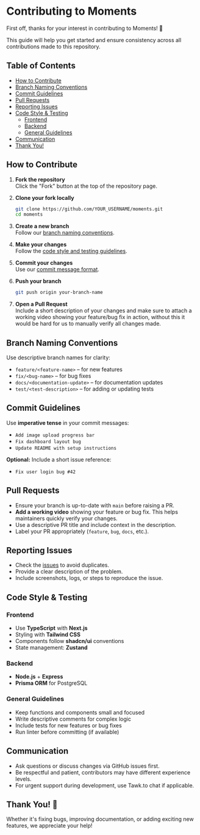 # Contributing to Moments

First off, thanks for your interest in contributing to Moments! 🎉

This guide will help you get started and ensure consistency across all contributions made to this repository.

## Table of Contents

- [How to Contribute](#how-to-contribute)
- [Branch Naming Conventions](#branch-naming-conventions)
- [Commit Guidelines](#commit-guidelines)
- [Pull Requests](#pull-requests)
- [Reporting Issues](#reporting-issues)
- [Code Style & Testing](#code-style--testing)
  - [Frontend](#frontend)
  - [Backend](#backend)
  - [General Guidelines](#general-guidelines)
- [Communication](#communication)
- [Thank You!](#thank-you)

## How to Contribute

1. **Fork the repository**  
   Click the "Fork" button at the top of the repository page.

2. **Clone your fork locally**
   ```bash
   git clone https://github.com/YOUR_USERNAME/moments.git
   cd moments
   ```

3. **Create a new branch**  
   Follow our [branch naming conventions](#branch-naming-conventions).

4. **Make your changes**  
   Follow the [code style and testing guidelines](#code-style--testing).

5. **Commit your changes**  
   Use our [commit message format](#commit-guidelines).

6. **Push your branch**
   ```bash
   git push origin your-branch-name
   ```

7. **Open a Pull Request**  
   Include a short description of your changes and make sure to attach a working video showing your feature/bug fix in action, without this it would be hard for us to manually verify all changes made.

## Branch Naming Conventions

Use descriptive branch names for clarity:

- `feature/<feature-name>` – for new features
- `fix/<bug-name>` – for bug fixes
- `docs/<documentation-update>` – for documentation updates
- `test/<test-description>` – for adding or updating tests

## Commit Guidelines

Use **imperative tense** in your commit messages:

-  `Add image upload progress bar`
-  `Fix dashboard layout bug`
-  `Update README with setup instructions`

**Optional:** Include a short issue reference:

- `Fix user login bug #42`

## Pull Requests

- Ensure your branch is up-to-date with `main` before raising a PR.
- **Add a working video** showing your feature or bug fix. This helps maintainers quickly verify your changes.
- Use a descriptive PR title and include context in the description.
- Label your PR appropriately (`feature`, `bug`, `docs`, etc.).

## Reporting Issues

- Check the [issues](../../issues) to avoid duplicates.
- Provide a clear description of the problem.
- Include screenshots, logs, or steps to reproduce the issue.

## Code Style & Testing

### Frontend

- Use **TypeScript** with **Next.js**
- Styling with **Tailwind CSS**
- Components follow **shadcn/ui** conventions
- State management: **Zustand**

### Backend

- **Node.js** + **Express**
- **Prisma ORM** for PostgreSQL

### General Guidelines

- Keep functions and components small and focused
- Write descriptive comments for complex logic
- Include tests for new features or bug fixes
- Run linter before committing (if available)

## Communication

- Ask questions or discuss changes via GitHub issues first.
- Be respectful and patient, contributors may have different experience levels.
- For urgent support during development, use Tawk.to chat if applicable.

## Thank You! 🎉

Whether it's fixing bugs, improving documentation, or adding exciting new features, we appreciate your help!
